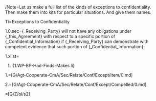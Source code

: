 /Note=Let us make a full list of the kinds of exceptions to confidentiality.  Then make them into kits for particular situations.  And give them names.  

Ti=Exceptions to Confidentiality

1.0.sec={_Receiving_Party} will not have any obligations under {_this_Agreement} with respect to a specific portion of {_Confidential_Information} if {_Receiving_Party} can demonstrate with competent evidence that such portion of {_Confidential_Information}:

1.xlist=<ol class="secs-or"><li>{1.WP-BP-Had-Finds-Makes.li}</ol>

1.=[G/Agt-Cooperate-CmA/Sec/Relate/Conf/Except/Item/0.md]

2.=[G/Agt-Cooperate-CmA/Sec/Relate/Conf/Except/Compelled/0.md]

=[G/Z/ol/s2]
